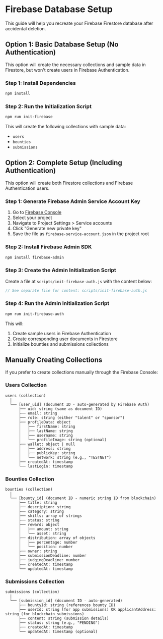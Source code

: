 # Firebase Database Setup

This guide will help you recreate your Firebase Firestore database after accidental deletion.

## Option 1: Basic Database Setup (No Authentication)

This option will create the necessary collections and sample data in Firestore, but won't create users in Firebase Authentication.

### Step 1: Install Dependencies

```bash
npm install
```

### Step 2: Run the Initialization Script

```bash
npm run init-firebase
```

This will create the following collections with sample data:

- `users`
- `bounties`
- `submissions`

## Option 2: Complete Setup (Including Authentication)

This option will create both Firestore collections and Firebase Authentication users.

### Step 1: Generate Firebase Admin Service Account Key

1. Go to [Firebase Console](https://console.firebase.google.com/)
2. Select your project
3. Navigate to Project Settings > Service accounts
4. Click "Generate new private key"
5. Save the file as `firebase-service-account.json` in the project root

### Step 2: Install Firebase Admin SDK

```bash
npm install firebase-admin
```

### Step 3: Create the Admin Initialization Script

Create a file at `scripts/init-firebase-auth.js` with the content below:

```javascript
// See separate file for content: scripts/init-firebase-auth.js
```

### Step 4: Run the Admin Initialization Script

```bash
npm run init-firebase-auth
```

This will:

1. Create sample users in Firebase Authentication
2. Create corresponding user documents in Firestore
3. Initialize bounties and submissions collections

## Manually Creating Collections

If you prefer to create collections manually through the Firebase Console:

### Users Collection

```
users (collection)
  |
  └── [user_uid] (document ID - auto-generated by Firebase Auth)
      ├── uid: string (same as document ID)
      ├── email: string
      ├── role: string (either "talent" or "sponsor")
      ├── profileData: object
      │   ├── firstName: string
      │   ├── lastName: string
      │   ├── username: string
      │   └── profileImage: string (optional)
      ├── wallet: object | null
      │   ├── address: string
      │   ├── publicKey: string
      │   └── network: string (e.g., "TESTNET")
      ├── createdAt: timestamp
      └── lastLogin: timestamp
```

### Bounties Collection

```
bounties (collection)
  |
  └── [bounty_id] (document ID - numeric string ID from blockchain)
      ├── title: string
      ├── description: string
      ├── category: string
      ├── skills: array of strings
      ├── status: string
      ├── reward: object
      │   ├── amount: string
      │   └── asset: string
      ├── distribution: array of objects
      │   ├── percentage: number
      │   └── position: number
      ├── owner: string
      ├── submissionDeadline: number
      ├── judgingDeadline: number
      ├── createdAt: timestamp
      └── updatedAt: timestamp
```

### Submissions Collection

```
submissions (collection)
  |
  └── [submission_id] (document ID - auto-generated)
      ├── bountyId: string (references bounty ID)
      ├── userId: string (for app submissions) OR applicantAddress: string (for blockchain submissions)
      ├── content: string (submission details)
      ├── status: string (e.g., "PENDING")
      ├── createdAt: timestamp
      └── updatedAt: timestamp (optional)
```
